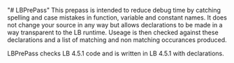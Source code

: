 "# LBPrePass" 
This prepass is intended to reduce debug time by catching spelling 
and case mistakes in function, variable and constant names. 
It does not change your source in any way but allows declarations 
to be made in a way transparent to the LB runtime. Useage is then checked 
against these declarations and a list of matching and non matching 
occurances produced.

LBPrePass checks LB 4.5.1 code and is written in LB 4.5.1 with 
declarations. 
